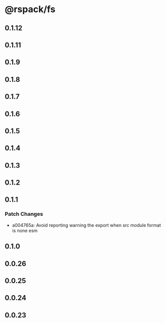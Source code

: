 # @rspack/fs

## 0.1.12

## 0.1.11

## 0.1.9

## 0.1.8

## 0.1.7

## 0.1.6

## 0.1.5

## 0.1.4

## 0.1.3

## 0.1.2

## 0.1.1

### Patch Changes

- a004765a: Avoid reporting warning the export when src module format is none esm

## 0.1.0

## 0.0.26

## 0.0.25

## 0.0.24

## 0.0.23
